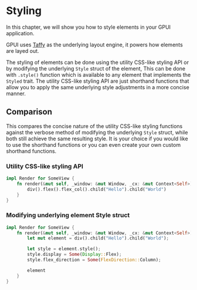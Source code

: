 # Styling

In this chapter, we will show you how to style elements in your GPUI application.

GPUI uses [Taffy](https://github.com/DioxusLabs/taffy) as the underlying layout engine, it powers how elements are layed out.

The styling of elements can be done using the utility CSS-like styling API or by modifying the underlying `Style` struct of the element, This can be done with `.style()` function which is available to any element that implements the `Styled` trait. The utility CSS-like styling API are just shorthand functions that allow you to apply the same underlying style adjustments in a more concise manner.

## Comparison

This compares the concise nature of the utility CSS-like styling functions against the verbose method of modifying the underlying `Style` struct, while both still achieve the same resulting style. It is your choice if you would like to use the shorthand functions or you can even create your own custom shorthand functions.

### Utility CSS-like styling API

```rust
impl Render for SomeView {
    fn render(&mut self, _window: &mut Window, _cx: &mut Context<Self>) -> impl IntoElement {
        div().flex().flex_col().child("Hello").child("World")
    }
}
```

### Modifying underlying element Style struct

```rust
impl Render for SomeView {
    fn render(&mut self, _window: &mut Window, _cx: &mut Context<Self>) -> impl IntoElement {
        let mut element = div().child("Hello").child("World");

        let style = element.style();
        style.display = Some(Display::Flex);
        style.flex_direction = Some(FlexDirection::Column);

        element
    }
}
```
